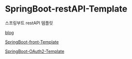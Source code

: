 # SpringBoot-restAPI-Template
스프링부트 restAPI 템플릿

[blog](http://handcoding.tistory.com/category/Spring/SpringBoot)

[SpringBoot-front-Template](https://github.com/SeungHwan-Lee/SpringBoot-front-Template)

[SpringBoot-OAuth2-Template](https://github.com/SeungHwan-Lee/SpringBoot-OAuth2-Template)
